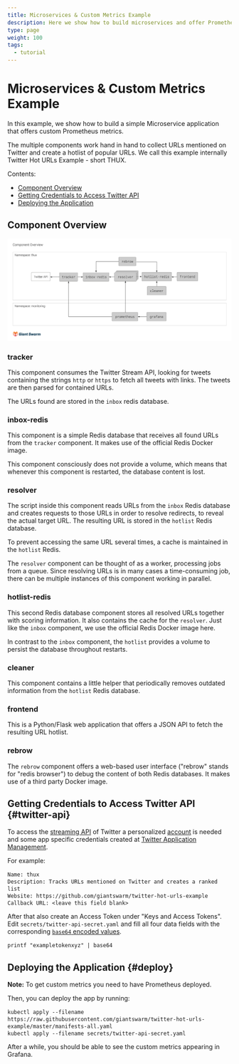 ```yaml
---
title: Microservices & Custom Metrics Example
description: Here we show how to build microservices and offer Prometheus custom metrics in your application.
type: page
weight: 100
tags:
  - tutorial
---
```


# Microservices & Custom Metrics Example

In this example, we show how to build a simple Microservice application that offers custom Prometheus metrics.

The multiple components work hand in hand to collect URLs mentioned on Twitter and create a hotlist of popular URLs. We call this example internally Twitter Hot URLs Example - short THUX.

Contents:

- [Component Overview](#component-overview)
- [Getting Credentials to Access Twitter API](#twitter-api)
- [Deploying the Application](#deploy)

## Component Overview

![Component Overview](components-overview.png)

### tracker

This component consumes the Twitter Stream API, looking for tweets containing the strings `http` or `https` to fetch all tweets with links. The tweets are then parsed for contained URLs.

The URLs found are stored in the `inbox` redis database.

### inbox-redis

This component is a simple Redis database that receives all found URLs from the `tracker` component. It makes use of the official Redis Docker image.

This component consciously does not provide a volume, which means that whenever this component is restarted, the database content is lost.

### resolver

The script inside this component reads URLs from the `inbox` Redis database and creates requests to those URLs in order to resolve redirects, to reveal the actual target URL. The resulting URL is stored in the `hotlist` Redis database.

To prevent accessing the same URL several times, a cache is maintained in the `hotlist` Redis.

The `resolver` component can be thought of as a worker, processing jobs from a queue. Since resolving URLs is in many cases a time-consuming job, there can be multiple instances of this component working in parallel.

### hotlist-redis

This second Redis database component stores all resolved URLs together with scoring information. It also contains the cache for the `resolver`. Just like the `inbox` component, we use the official Redis Docker image here.

In contrast to the `inbox` component, the `hotlist` provides a volume to persist the database throughout restarts.

### cleaner

This component contains a little helper that periodically removes outdated information from the `hotlist` Redis database.

### frontend

This is a Python/Flask web application that offers a JSON API to fetch the resulting URL hotlist.

### rebrow

The `rebrow` component offers a web-based user interface ("rebrow" stands for "redis browser") to debug the content of both Redis databases. It makes use of a third party Docker image.

## Getting Credentials to Access Twitter API {#twitter-api}

To access the [streaming API](https://dev.twitter.com/streaming/overview/connecting) of Twitter a personalized [account](https://twitter.com/signup) is needed and some app specific credentials created at [Twitter Application Management](https://apps.twitter.com/).

For example:

```nohighlight
Name: thux
Description: Tracks URLs mentioned on Twitter and creates a ranked list
Website: https://github.com/giantswarm/twitter-hot-urls-example
Callback URL: <leave this field blank>
```

After that also create an Access Token under "Keys and Access Tokens". Edit `secrets/twitter-api-secret.yaml` and fill all four data fields with the corresponding [`base64` encoded values](http://kubernetes.io/docs/user-guide/secrets/#creating-a-secret-manually).

```nohighlight
printf "exampletokenxyz" | base64
```

## Deploying the Application {#deploy}

__Note:__ To get custom metrics you need to have Prometheus deployed.

Then, you can deploy the app by running:

```nohighlight
kubectl apply --filename https://raw.githubusercontent.com/giantswarm/twitter-hot-urls-example/master/manifests-all.yaml
kubectl apply --filename secrets/twitter-api-secret.yaml
```

After a while, you should be able to see the custom metrics appearing in Grafana.
